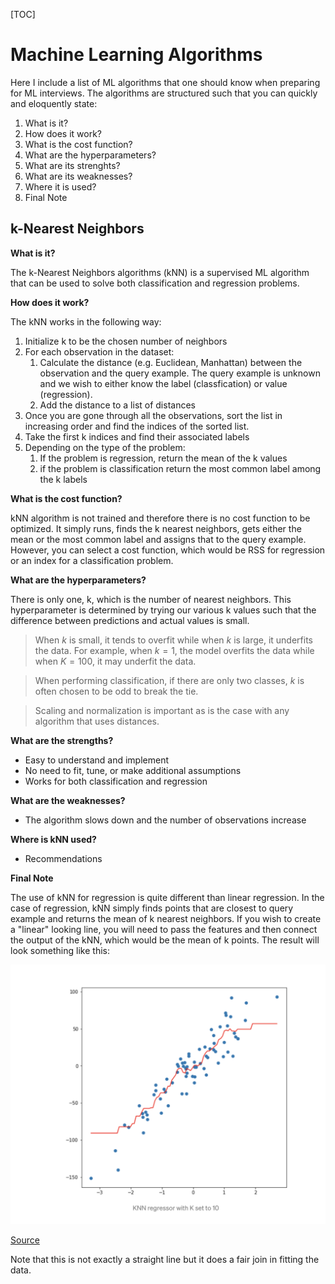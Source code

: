 [TOC]



# Machine Learning Algorithms

Here I include a list of ML algorithms that one should know when preparing for ML interviews. The algorithms are structured such that you can quickly and eloquently state: 

1.  What is it?
2.  How does it work?
3.  What is the cost function?
4.  What are the hyperparameters?
5.  What are its strenghts?
6.  What are its weaknesses?
7.  Where it is used?
8.  Final Note



## k-Nearest Neighbors

**What is it?**

The k-Nearest Neighbors algorithms (kNN) is a supervised ML algorithm that can be used to solve both classification and regression problems. 

**How does it work?**

The kNN works in the following way: 

1.  Initialize k to be the chosen number of neighbors
2.  For each observation in the dataset:
    1.  Calculate the distance (e.g. Euclidean, Manhattan) between the observation and the query example. The query example is unknown and we wish to either know the label (classfication) or value (regression). 
    2.  Add the distance to a list of distances
3.  Once you are gone through all the observations, sort the list in increasing order and find the indices of the sorted list.
4.  Take the first k indices and find their associated labels
5.  Depending on the type of the problem:
    1.  If the problem is regression, return the mean of the k values
    2.  if the problem is classification return the most common label among the k labels

**What is the cost function?**

kNN algorithm is not trained and therefore there is no cost function to be optimized. It simply runs, finds the k nearest neighbors, gets either the mean or the most common label and assigns that to the query example. However, you can select a cost function, which would be RSS for regression or an index for a classification problem.  

**What are the hyperparameters?**

There is only one, k, which is the number of nearest neighbors. This hyperparameter is determined by trying our various k values such that the difference between predictions and actual values is small. 

>   When $k$ is small, it tends to overfit while when $k$ is large, it underfits the data. For example, when $k=1$, the model overfits the data while when $K=100$, it may underfit the data. 

>   When performing classification, if there are only two classes, $k$ is often chosen to be odd to break the tie.

>   Scaling and normalization is important as is the case with any algorithm that uses distances.

**What are the strengths?**

*   Easy to understand and implement
*   No need to fit, tune, or make additional assumptions
*   Works for both classification and regression

**What are the weaknesses?**

*   The algorithm slows down and the number of observations increase

**Where is kNN used?**

*   Recommendations

**Final Note**

The use of kNN for regression is quite different than linear regression. In the case of regression, kNN simply finds points that are closest to query example and returns the mean of k nearest neighbors. If you wish to create a "linear" looking line, you will need to pass the features and then connect the output of the kNN, which would be the mean of k points. The result will look something like this: 

<img src="Database_of_ML_Algorithms.assets/image-20210315174917489.png" alt="image-20210315174917489" style="zoom:50%;" />

[Source](https://towardsdatascience.com/the-basics-knn-for-classification-and-regression-c1e8a6c955)

Note that this is not exactly a straight line but it does a fair join in fitting the data. 